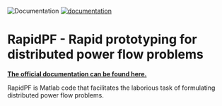 ![Documentation](https://github.com/KIT-IAI/rapidPF/workflows/github-pages/badge.svg)
[![documentation](https://img.shields.io/badge/docs-stable-blue)](https://kit-iai.github.io/rapidPF/)


# RapidPF - Rapid prototyping for distributed power flow problems

[__The official documentation can be found here.__](https://kit-iai.github.io/rapidPF/)

RapidPF is Matlab code that facilitates the laborious task of formulating distributed power flow problems.